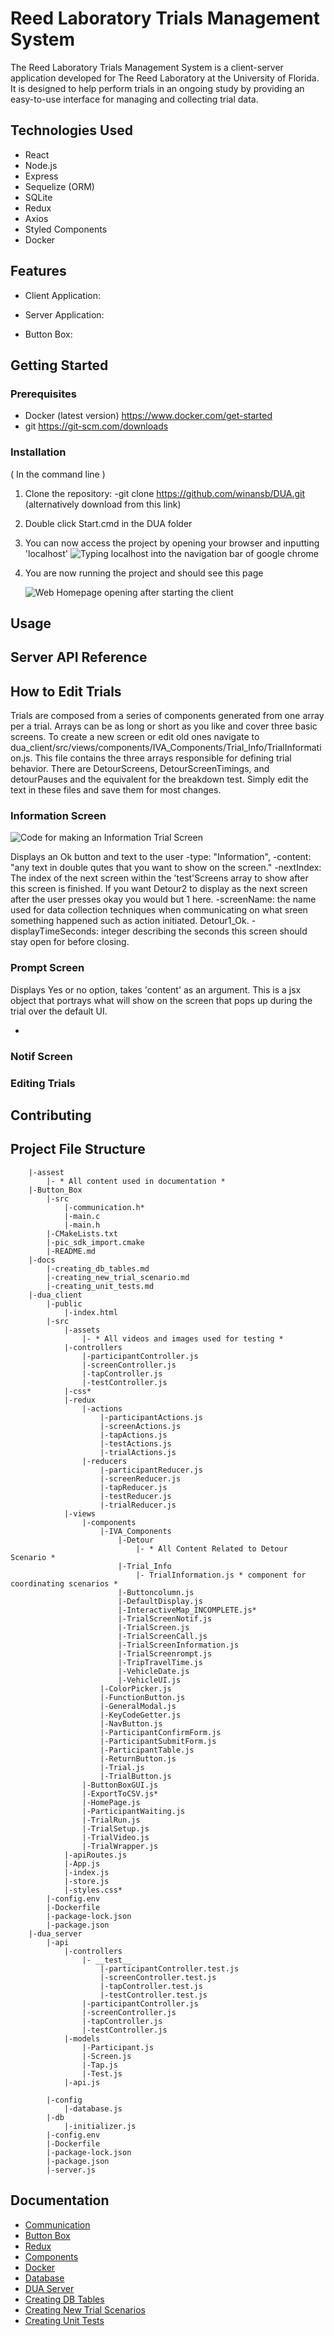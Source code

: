# Reed Laboratory Trials Management System

The Reed Laboratory Trials Management System is a client-server application developed for The Reed Laboratory at the University of Florida. It is designed to help perform trials in an ongoing study by providing an easy-to-use interface for managing and collecting trial data.

## Technologies Used

- React
- Node.js
- Express
- Sequelize (ORM)
- SQLite
- Redux
- Axios
- Styled Components
- Docker

## Features

- Client Application:

- Server Application:

- Button Box:

## Getting Started

### Prerequisites

- Docker (latest version) https://www.docker.com/get-started
- git https://git-scm.com/downloads

### Installation

( In the command line )

1. Clone the repository:
   -git clone https://github.com/winansb/DUA.git (alternatively download from this link)

2. Double click Start.cmd in the DUA folder

3. You can now access the project by opening your browser and inputting 'localhost'
![Typing localhost into the navigation bar of google chrome](./assets/Navigation.png)

4. You are now running the project and should see this page 

   ![Web Homepage opening after starting the client](./assets/Home_Page.png)

## Usage

## Server API Reference

## How to Edit Trials

Trials are composed from a series of components generated from one array per a trial. Arrays can be as long or short as you like and cover three basic screens. To create a new screen or edit old ones navigate to dua_client/src/views/components/IVA_Components/Trial_Info/TrialInformation.js. This file contains the three arrays responsible for defining trial behavior. There are DetourScreens, DetourScreenTimings, and detourPauses and the equivalent for the breakdown test. Simply edit the text in these files and save them for most changes.

### Information Screen

![Code for making an Information Trial Screen](./assets/Information_screen_code.png)

Displays an Ok button and text to the user
-type: "Information",
-content: "any text in double qutes that you want to show on the screen."
-nextIndex: The index of the next screen within the 'test'Screens array to show after this screen is finished. If you want Detour2 to display as the next screen after the user presses okay you would but 1 here.
-screenName: the name used for data collection techniques when communicating on what sreen something happened such as action initiated. Detour1_Ok.
-displayTimeSeconds: integer describing the seconds this screen should stay open for before closing.

### Prompt Screen

Displays Yes or no option, takes 'content' as an argument. This is a jsx object that portrays what will show on the screen that pops up during the trial over the default UI.

-

### Notif Screen

### Editing Trials

## Contributing

## Project File Structure
```
	|-assest
		|- * All content used in documentation *
	|-Button_Box
		|-src
			|-communication.h*
			|-main.c
			|-main.h
		|-CMakeLists.txt
		|-pic_sdk_import.cmake
		|-README.md
	|-docs
		|-creating_db_tables.md
		|-creating_new_trial_scenario.md
		|-creating_unit_tests.md
	|-dua_client
		|-public
			|-index.html
		|-src
			|-assets
				|- * All videos and images used for testing *
			|-controllers
				|-participantController.js
				|-screenController.js
				|-tapController.js
				|-testController.js
			|-css*
			|-redux
				|-actions
					|-participantActions.js
					|-screenActions.js
					|-tapActions.js
					|-testActions.js
					|-trialActions.js
				|-reducers
					|-participantReducer.js
					|-screenReducer.js
					|-tapReducer.js
					|-testReducer.js
					|-trialReducer.js
			|-views
				|-components
					|-IVA_Components
						|-Detour
							|- * All Content Related to Detour Scenario * 
						|-Trial_Info
							|- TrialInformation.js * component for coordinating scenarios * 
						|-Buttoncolumn.js
						|-DefaultDisplay.js
						|-InteractiveMap_INCOMPLETE.js*
						|-TrialScreenNotif.js
						|-TrialScreen.js
						|-TrialScreenCall.js
						|-TrialScreenInformation.js
						|-TrialScreenrompt.js
						|-TripTravelTime.js
						|-VehicleDate.js
						|-VehicleUI.js
					|-ColorPicker.js
					|-FunctionButton.js
					|-GeneralModal.js
					|-KeyCodeGetter.js
					|-NavButton.js
					|-ParticipantConfirmForm.js
					|-ParticipantSubmitForm.js
					|-ParticipantTable.js
					|-ReturnButton.js
					|-Trial.js
					|-TrialButton.js
				|-ButtonBoxGUI.js
				|-ExportToCSV.js*
				|-HomePage.js
				|-ParticipantWaiting.js
				|-TrialRun.js
				|-TrialSetup.js
				|-TrialVideo.js
				|-TrialWrapper.js
			|-apiRoutes.js
			|-App.js
			|-index.js
			|-store.js
			|-styles.css*
		|-config.env
		|-Dockerfile
		|-package-lock.json
		|-package.json
	|-dua_server
		|-api
			|-controllers
				|- __test__
					|-participantController.test.js
					|-screenController.test.js
					|-tapController.test.js
					|-testController.test.js			
				|-participantController.js
				|-screenController.js
				|-tapController.js
				|-testController.js
			|-models
				|-Participant.js
				|-Screen.js
				|-Tap.js
				|-Test.js
			|-api.js
	
		|-config
			|-database.js
		|-db
			|-initializer.js
		|-config.env
		|-Dockerfile
		|-package-lock.json
		|-package.json
		|-server.js
```

## Documentation

- [Communication](./docs/communication.md)
- [Button Box](./docs/button_box.md)
- [Redux](./docs/redux.md)
- [Components](./docs/components.md)
- [Docker](./docs/docker.md)
- [Database](./docs/database.md)
- [DUA Server](./dua_server/README.md)
- [Creating DB Tables](./docs/creating_db_tables.md)
- [Creating New Trial Scenarios](./docs/creating_new_trial_scenario.md)
- [Creating Unit Tests](./docs/creating_unit_tests.md)